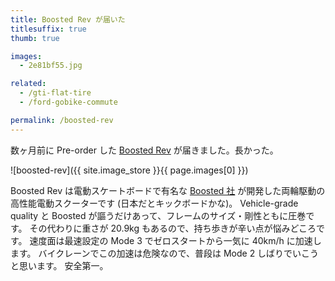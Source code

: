 ```yaml
---
title: Boosted Rev が届いた
titlesuffix: true
thumb: true

images:
  - 2e81bf55.jpg

related:
  - /gti-flat-tire
  - /ford-gobike-commute

permalink: /boosted-rev
---
```


数ヶ月前に Pre-order した [Boosted Rev](https://boostedboards.com/vehicles/scooters/boosted-rev/) が届きました。長かった。

![boosted-rev]({{ site.image_store }}{{ page.images[0] }})

Boosted Rev は電動スケートボードで有名な [Boosted 社](https://boostedboards.com/about) が開発した両輪駆動の高性能電動スクーターです (日本だとキックボードかな)。
Vehicle-grade quality と Boosted が謳うだけあって、フレームのサイズ・剛性ともに圧巻です。
その代わりに重さが 20.9kg もあるので、持ち歩きが辛い点が悩みどころです。
速度面は最速設定の Mode 3 でゼロスタートから一気に 40km/h に加速します。
バイクレーンでこの加速は危険なので、普段は Mode 2 しばりでいこうと思います。
安全第一。

